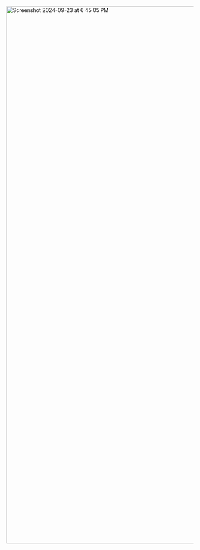<img width="1440" alt="Screenshot 2024-09-23 at 6 45 05 PM" src="https://github.com/user-attachments/assets/3ac11d58-56cc-4592-9ea7-625187d304bf">
